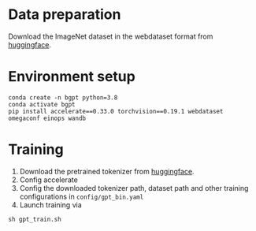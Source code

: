 # Data preparation
Download the ImageNet dataset in the webdataset format from [huggingface](https://huggingface.co/datasets/Cylarus/ImageNet).

# Environment setup
```
conda create -n bgpt python=3.8
conda activate bgpt
pip install accelerate==0.33.0 torchvision==0.19.1 webdataset omegaconf einops wandb
```

# Training
1. Download the pretrained tokenizer from [huggingface](https://huggingface.co/orres/btok_w_entropy_reg_0.77).
2. Config accelerate
3. Config the downloaded tokenizer path, dataset path and other training configurations in ```config/gpt_bin.yaml```
4. Launch training via
```
sh gpt_train.sh
```
